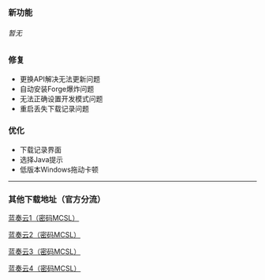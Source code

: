 ### 新功能  
###### 暂无
### 修复  
 - 更换API解决无法更新问题  
 - 自动安装Forge爆炸问题  
 - 无法正确设置开发模式问题  
 - 重启丢失下载记录问题  
### 优化  
 - 下载记录界面  
 - 选择Java提示  
 - 低版本Windows拖动卡顿  
___

### 其他下载地址（官方分流）

[蓝奏云1（密码MCSL）](https://lxht.lanzoum.com/b01edy9tg)

[蓝奏云2（密码MCSL）](https://lxht.lanzoux.com/b01edy9tg)

[蓝奏云3（密码MCSL）](https://lxht.lanzoug.com/b01edy9tg)

[蓝奏云4（密码MCSL）](https://lxht.lanzoub.com/b01edy9tg)

